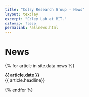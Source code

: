 ```yaml
---
title: "Coley Research Group - News"
layout: textlay
excerpt: "Coley Lab at MIT."
sitemap: false
permalink: /allnews.html
---
```


# News

{% for article in site.data.news %}
<p><b>{{ article.date }}</b> <br> {{ article.headline}}</p>
{% endfor %}
